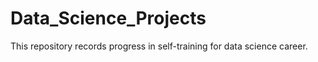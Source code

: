 # Data_Science_Projects
This repository records progress in self-training for data science career. 
